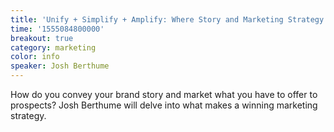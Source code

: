 ```yaml
---
title: 'Unify + Simplify + Amplify: Where Story and Marketing Strategy Meet'
time: '1555084800000'
breakout: true
category: marketing
color: info
speaker: Josh Berthume
---
```

How do you convey your brand story and market what you have to offer to prospects? Josh Berthume will delve into what makes a winning marketing strategy.
